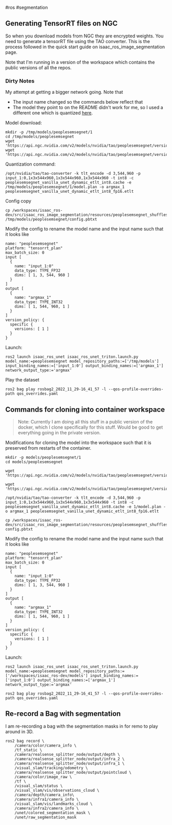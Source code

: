 #ros #segmentation

## Generating TensorRT files on NGC
So when you download models from NGC they are encrypted weights. You need to generate a tensorRT file using the TAO converter. This is the process followed in the quick start guide on isaac_ros_image_segmentation page.

Note that I'm running in a version of the workspace which contains the public versions of all the repos.

### Dirty Notes
My attempt at getting a bigger network going. Note that
- The input name changed so the commands below reflect that
- The model they point to on the README didn't work for me, so I used a different one which is quantized [here](https://catalog.ngc.nvidia.com/orgs/nvidia/teams/tao/models/peoplesemsegnet/files?version=deployable_quantized_vanilla_unet_v2.0). 

Model download:
```
mkdir -p /tmp/models/peoplesemsegnet/1
cd /tmp/models/peoplesemsegnet
wget 'https://api.ngc.nvidia.com/v2/models/nvidia/tao/peoplesemsegnet/versions/deployable_quantized_vanilla_unet_v2.0/files/peoplesemsegnet_vanilla_unet_dynamic_etlt_int8.cache'
wget 'https://api.ngc.nvidia.com/v2/models/nvidia/tao/peoplesemsegnet/versions/deployable_quantized_vanilla_unet_v2.0/files/peoplesemsegnet_vanilla_unet_dynamic_etlt_int8_fp16.etlt'
```

Quantization command:
```
/opt/nvidia/tao/tao-converter -k tlt_encode -d 3,544,960 -p input_1:0,1x3x544x960,1x3x544x960,1x3x544x960 -t int8 -c peoplesemsegnet_vanilla_unet_dynamic_etlt_int8.cache -e /tmp/models/peoplesemsegnet/1/model.plan -o argmax_1 peoplesemsegnet_vanilla_unet_dynamic_etlt_int8_fp16.etlt
```

Config copy
```
cp /workspaces/isaac_ros-dev/src/isaac_ros_image_segmentation/resources/peoplesemsegnet_shuffleseg_config.pbtxt /tmp/models/peoplesemsegnet/config.pbtxt
```

Modify the config to rename the model name and the input name such that it looks like
```
name: "peoplesemsegnet"
platform: "tensorrt_plan"
max_batch_size: 0
input [
  {
    name: "input_1:0"
    data_type: TYPE_FP32
    dims: [ 1, 3, 544, 960 ]
  }
]
output [
  {
    name: "argmax_1"
    data_type: TYPE_INT32
    dims: [ 1, 544, 960, 1 ]
  }
]
version_policy: {
  specific {
    versions: [ 1 ]
  }
}
```

Launch:
```
ros2 launch isaac_ros_unet isaac_ros_unet_triton.launch.py model_name:=peoplesemsegnet model_repository_paths:=['/tmp/models'] input_binding_names:=['input_1:0'] output_binding_names:=['argmax_1'] network_output_type:='argmax'
```

Play the dataset
```
ros2 bag play rosbag2_2022_11_29-16_41_57 -l --qos-profile-overrides-path qos_overrides.yaml
```

## Commands for cloning into container workspace

>Note: Currently I am doing all this stuff in a public version of the docker, which I clone specifically for this stuff. Would be good to get everything going in the private version.


Modifications for cloning the model into the workspace such that it is preserved from restarts of the container.

```
mkdir -p models/peoplesemsegnet/1
cd models/peoplesemsegnet

wget 'https://api.ngc.nvidia.com/v2/models/nvidia/tao/peoplesemsegnet/versions/deployable_quantized_vanilla_unet_v2.0/files/peoplesemsegnet_vanilla_unet_dynamic_etlt_int8.cache'

wget 'https://api.ngc.nvidia.com/v2/models/nvidia/tao/peoplesemsegnet/versions/deployable_quantized_vanilla_unet_v2.0/files/peoplesemsegnet_vanilla_unet_dynamic_etlt_int8_fp16.etlt'

/opt/nvidia/tao/tao-converter -k tlt_encode -d 3,544,960 -p input_1:0,1x3x544x960,1x3x544x960,1x3x544x960 -t int8 -c peoplesemsegnet_vanilla_unet_dynamic_etlt_int8.cache -e 1/model.plan -o argmax_1 peoplesemsegnet_vanilla_unet_dynamic_etlt_int8_fp16.etlt

cp /workspaces/isaac_ros-dev/src/isaac_ros_image_segmentation/resources/peoplesemsegnet_shuffleseg_config.pbtxt config.pbtxt
```

Modify the config to rename the model name and the input name such that it looks like
```
name: "peoplesemsegnet"
platform: "tensorrt_plan"
max_batch_size: 0
input [
  {
    name: "input_1:0"
    data_type: TYPE_FP32
    dims: [ 1, 3, 544, 960 ]
  }
]
output [
  {
    name: "argmax_1"
    data_type: TYPE_INT32
    dims: [ 1, 544, 960, 1 ]
  }
]
version_policy: {
  specific {
    versions: [ 1 ]
  }
}
```

Launch:
```
ros2 launch isaac_ros_unet isaac_ros_unet_triton.launch.py model_name:=peoplesemsegnet model_repository_paths:=['/workspaces/isaac_ros-dev/models'] input_binding_names:=['input_1:0'] output_binding_names:=['argmax_1'] network_output_type:='argmax'

ros2 bag play rosbag2_2022_11_29-16_41_57 -l --qos-profile-overrides-path qos_overrides.yaml
```

## Re-record a Bag with segmentation
I am re-recording a bag with the segmentation masks in for remo to play around in 3D.
```
ros2 bag record \
	/camera/color/camera_info \
	/tf_static \
	/camera/realsense_splitter_node/output/depth \
	/camera/realsense_splitter_node/output/infra_2 \
	/camera/realsense_splitter_node/output/infra_1 \
	/visual_slam/tracking/odometry \
	/camera/realsense_splitter_node/output/pointcloud \
	/camera/color/image_raw \
	/tf \
	/visual_slam/status \
	/visual_slam/vis/observations_cloud \
	/camera/depth/camera_info\
	/camera/infra1/camera_info \
	/visual_slam/vis/landmarks_cloud \
	/camera/infra2/camera_info \
	/unet/colored_segmentation_mask \
	/unet/raw_segmentation_mask
```
